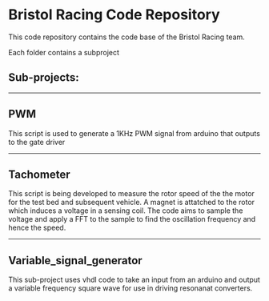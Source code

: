 # Bristol Racing Code Repository

This code repository contains the code base of the Bristol Racing team.

Each folder contains a subproject

## Sub-projects:
***
## PWM
This script is used to generate a 1KHz PWM signal from arduino that outputs to the gate driver
***
## Tachometer
This script is being developed to measure the rotor speed of the the motor for the test bed and subsequent vehicle. A magnet is attatched to the rotor which induces a voltage in a sensing coil. The code aims to sample the voltage and apply a FFT to the sample to find the oscillation frequency and hence the speed.
***
## Variable_signal_generator


This sub-project uses vhdl code to take an input from an arduino and output a variable frequency square wave for use in driving resonanat converters.